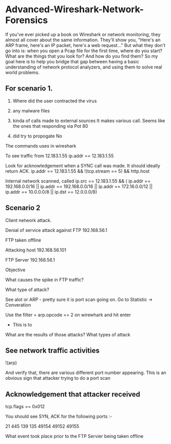 # Advanced-Wireshark-Network-Forensics
If you've ever picked up a book on Wireshark or network monitoring, they almost all cover about the same information. They'll show you, "Here's an ARP frame, here's an IP packet, here's a web request..." But what they don't go into is: when you open a Pcap file for the first time, where do you start? What are the things that you look for? And how do you find them?  So my goal here is to help you bridge that gap between having a basic understanding of network protocol analyzers, and using them to solve real world problems.



## For scenario 1. 

1. Where did the user contracted the virus

2. any malware files

3. kinda of calls made to external sources
It makes various call. Seems like the ones that responding via Pot 80

4. did try to propogate
No 


The commands uses in wireshark

To see traffic from 12.183.1.55 
ip.addr == 12.183.1.55 

Look for acknowledgement when a SYNC call was made. It should ideally return ACK. 
ip.addr == 12.183.1.55 && !(tcp.stream == 5) && http.host


Internal network scanned, called 
ip.src == 12.183.1.55 && ( ip.addr == 192.168.0.0/16 || ip.addr == 192.168.0.0/16 || ip.addr == 172.16.0.0/12 || ip.addr == 10.0.0.0/8  || ip.dst == 12.0.0.0/8)



## Scenario 2 
Client network attack. 

Denial of service attack against FTP 192.168.56.1

FTP taken offline 

Attacking host 
192.168.56.101  

FTP Server 
192.168.56.1

Objective 

What causes the spike in FTP traffic? 

What type of attack? 

See alot or ARP - pretty sure it is port scan going on. Go to Statistic -> Converation 


Use the filter = arp.opcode == 2 on wirewhark and hit enter
- This is to 

What are the results of those attacks? What types of attack

## See network traffic activities

!(arp)

And verify that, there are various different port number appearing. This is an obvious sign that attacker trying to do a port scan

## Acknowledgement that attacker received

tcp.flags == 0x012

You should see SYN, ACK for the following ports :-

21 
445 
139
135
49154
49152
49155


What event took place prior to the FTP Servier being taken offline











